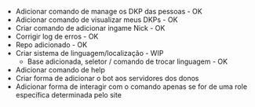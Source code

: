 - Adicionar comando de manage os DKP das pessoas - OK  
- Adicionar comando de visualizar meus DKPs - OK  
- Criar comando de adicionar ingame Nick - OK  
- Corrigir log de erros - OK  
- Repo adicionado - OK  
- Criar sistema de linguagem/localização - WIP  
  - Base adicionada, seletor / comando de trocar linguagem - OK  
- Adicionar comando de help  
- Criar forma de adicionar o bot aos servidores dos donos  
- Adicionar forma de interagir com o comando apenas se for de uma role específica determinada pelo site  